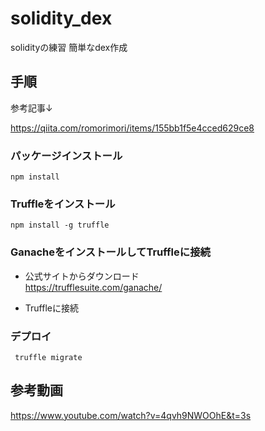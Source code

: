 # solidity_dex
solidityの練習 簡単なdex作成

## 手順  

参考記事↓  

https://qiita.com/romorimori/items/155bb1f5e4cced629ce8  

### パッケージインストール  

```
npm install
```

### Truffleをインストール
```
npm install -g truffle
```

### GanacheをインストールしてTruffleに接続
- 公式サイトからダウンロード  
https://trufflesuite.com/ganache/  
  
- Truffleに接続

### デプロイ

```
 truffle migrate
```



## 参考動画
https://www.youtube.com/watch?v=4qvh9NWOOhE&t=3s


